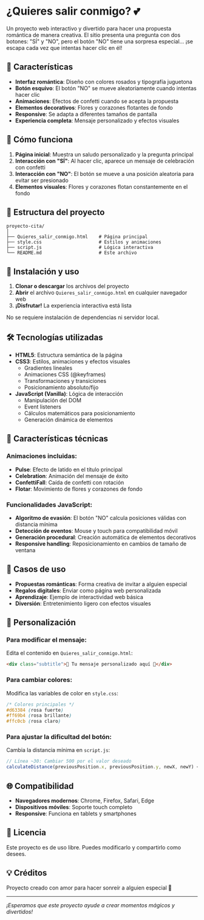 # ¿Quieres salir conmigo? 💕

Un proyecto web interactivo y divertido para hacer una propuesta romántica de manera creativa. El sitio presenta una pregunta con dos botones: "SÍ" y "NO", pero el botón "NO" tiene una sorpresa especial... ¡se escapa cada vez que intentas hacer clic en él!

## 🌟 Características

- **Interfaz romántica**: Diseño con colores rosados y tipografía juguetona
- **Botón esquivo**: El botón "NO" se mueve aleatoriamente cuando intentas hacer clic
- **Animaciones**: Efectos de confetti cuando se acepta la propuesta
- **Elementos decorativos**: Flores y corazones flotantes de fondo
- **Responsive**: Se adapta a diferentes tamaños de pantalla
- **Experiencia completa**: Mensaje personalizado y efectos visuales

## 🎯 Cómo funciona

1. **Página inicial**: Muestra un saludo personalizado y la pregunta principal
2. **Interacción con "SÍ"**: Al hacer clic, aparece un mensaje de celebración con confetti
3. **Interacción con "NO"**: El botón se mueve a una posición aleatoria para evitar ser presionado
4. **Elementos visuales**: Flores y corazones flotan constantemente en el fondo

## 📁 Estructura del proyecto

```
proyecto-cita/
│
├── Quieres_salir_conmigo.html    # Página principal
├── style.css                     # Estilos y animaciones
├── script.js                     # Lógica interactiva
└── README.md                     # Este archivo
```

## 🚀 Instalación y uso

1. **Clonar o descargar** los archivos del proyecto
2. **Abrir** el archivo `Quieres_salir_conmigo.html` en cualquier navegador web
3. **¡Disfrutar!** La experiencia interactiva está lista

No se requiere instalación de dependencias ni servidor local.

## 🛠️ Tecnologías utilizadas

- **HTML5**: Estructura semántica de la página
- **CSS3**: Estilos, animaciones y efectos visuales
  - Gradientes lineales
  - Animaciones CSS (@keyframes)
  - Transformaciones y transiciones
  - Posicionamiento absoluto/fijo
- **JavaScript (Vanilla)**: Lógica de interacción
  - Manipulación del DOM
  - Event listeners
  - Cálculos matemáticos para posicionamiento
  - Generación dinámica de elementos

## 🎨 Características técnicas

### Animaciones incluidas:
- **Pulse**: Efecto de latido en el título principal
- **Celebration**: Animación del mensaje de éxito
- **ConfettiFall**: Caída de confetti con rotación
- **Flotar**: Movimiento de flores y corazones de fondo

### Funcionalidades JavaScript:
- **Algoritmo de evasión**: El botón "NO" calcula posiciones válidas con distancia mínima
- **Detección de eventos**: Mouse y touch para compatibilidad móvil
- **Generación procedural**: Creación automática de elementos decorativos
- **Responsive handling**: Reposicionamiento en cambios de tamaño de ventana

## 🎯 Casos de uso

- **Propuestas románticas**: Forma creativa de invitar a alguien especial
- **Regalos digitales**: Enviar como página web personalizada
- **Aprendizaje**: Ejemplo de interactividad web básica
- **Diversión**: Entretenimiento ligero con efectos visuales

## 🔧 Personalización

### Para modificar el mensaje:
Edita el contenido en `Quieres_salir_conmigo.html`:
```html
<div class="subtitle">🌸 Tu mensaje personalizado aquí 🌸</div>
```

### Para cambiar colores:
Modifica las variables de color en `style.css`:
```css
/* Colores principales */
#d63384 (rosa fuerte)
#ff69b4 (rosa brillante)
#ffc0cb (rosa claro)
```

### Para ajustar la dificultad del botón:
Cambia la distancia mínima en `script.js`:
```javascript
// Línea ~30: Cambiar 500 por el valor deseado
calculateDistance(previousPosition.x, previousPosition.y, newX, newY) < 500
```

## 🌐 Compatibilidad

- **Navegadores modernos**: Chrome, Firefox, Safari, Edge
- **Dispositivos móviles**: Soporte touch completo
- **Responsive**: Funciona en tablets y smartphones

## 📝 Licencia

Este proyecto es de uso libre. Puedes modificarlo y compartirlo como desees.

## 💡 Créditos

Proyecto creado con amor para hacer sonreír a alguien especial 💖

---

*¡Esperamos que este proyecto ayude a crear momentos mágicos y divertidos!*
